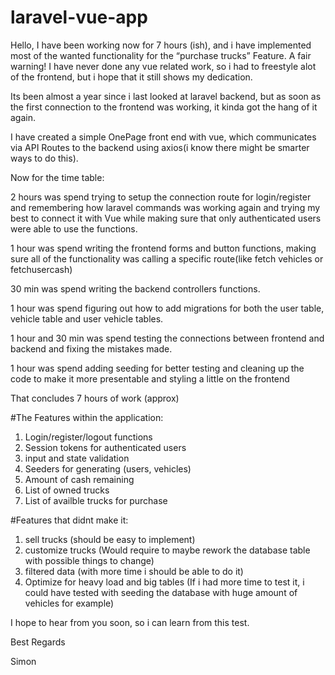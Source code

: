 # laravel-vue-app
Hello, I have been working now for 7 hours (ish), and i have implemented most of the wanted functionality for the “purchase trucks” Feature.
A fair warning! I have never done any vue related work, so i had to freestyle alot of the frontend, but i hope that it still shows my dedication.

Its been almost a year since i last looked at laravel backend, but as soon as the first connection to the frontend was working, it kinda got the hang of it again.

I have created a simple OnePage front end with vue, which communicates via API Routes to the backend using axios(i know there might be smarter ways to do this).

Now for the time table:

2 hours was spend trying to setup the connection route for login/register and remembering how laravel commands was working again and trying my best to connect it with Vue while making sure that only authenticated users were able to use the functions.

1 hour was spend writing the frontend forms and button functions, making sure all of the functionality was calling a specific route(like fetch vehicles or fetchusercash)

30 min was spend writing the backend controllers functions.

1 hour was spend figuring out how to add migrations for both the user table, vehicle table and user vehicle tables.

1 hour and 30 min was spend testing the connections between frontend and backend and fixing the mistakes made.

1 hour was spend adding seeding for better testing and cleaning up the code to make it more presentable and styling a little on the frontend

That concludes 7 hours of work (approx)

#The Features within the application:

1. Login/register/logout functions
2. Session tokens for authenticated users
3. input and state validation
4. Seeders for generating (users, vehicles)
5. Amount of cash remaining
6. List of owned trucks
7. List of availble trucks for purchase

#Features that didnt make it:
1. sell trucks (should be easy to implement)
2. customize trucks (Would require to maybe rework the database table with possible things to change)
3. filtered data (with more time i should be able to do it)
4. Optimize for heavy load and big tables (If i had more time to test it, i could have tested with seeding the database with huge amount of vehicles for example)

I hope to hear from you soon, so i can learn from this test.

Best Regards

Simon





